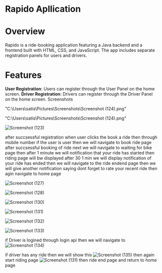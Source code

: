 # Rapido Apllication
# Overview
Rapido is a ride-booking application featuring a Java backend and a frontend built with HTML, CSS, and JavaScript. The app includes separate registration panels for users and drivers.

# Features
**User Registration**: Users can register through the User Panel on the home screen.
**Driver Registration**: Drivers can register through the Driver Panel on the home screen.
Screenshots

"C:\Users\satis\Pictures\Screenshots\Screenshot (124).png"

"C:\Users\satis\Pictures\Screenshots\Screenshot (124).png"

![Screenshot (123)](https://github.com/user-attachments/assets/aa10e022-1d90-4d3e-ae41-45c1b9d72ca1)

after succsessful registration when user clicks the book a ride then through mobile number if the user is user then we will navigate to book ride page after succsessful booking of ride next we will navigate to waiting for bike page then after 1 minute we will notification that your ride has started then riding page will bw displayed after 30 1 min we will display notification of your ride has ended then we will navigate to the ride endend page then we will give another notification saying dont forget to rate your recent ride then agin navigate to home page 

![Screenshot (127)](https://github.com/user-attachments/assets/d54140fc-5b00-4de3-9ece-06b5ba445e26)

![Screenshot (128)](https://github.com/user-attachments/assets/6ef10dc4-934a-4d2b-bb17-fec8af0fa4ad)

![Screenshot (130)](https://github.com/user-attachments/assets/43517e8e-950f-42e1-a1d8-0765d5cbcebe)

![Screenshot (131)](https://github.com/user-attachments/assets/00b1fedc-0c4c-4453-b11c-8dfff3b9bb02)

![Screenshot (132)](https://github.com/user-attachments/assets/b0e59f62-1d09-4db1-aeb3-3aa81d25a633)

![Screenshot (133)](https://github.com/user-attachments/assets/a2bda066-ca44-4acf-8764-e0a9ff629616)

if Driver is logined through login api then we will navigate to  ![Screenshot (134)](https://github.com/user-attachments/assets/dc17a275-e6ec-43c6-a9a1-bd0763aa19f9)

if driver has any ride then we will show this ![Screenshot (135)](https://github.com/user-attachments/assets/4f2319de-40ba-4b3d-9333-524959206b19) then again start riding page ![Screenshot (131)](https://github.com/user-attachments/assets/44b79de4-60bd-408f-8605-0ee50b3b1026)  then ride end page and return to home page 










